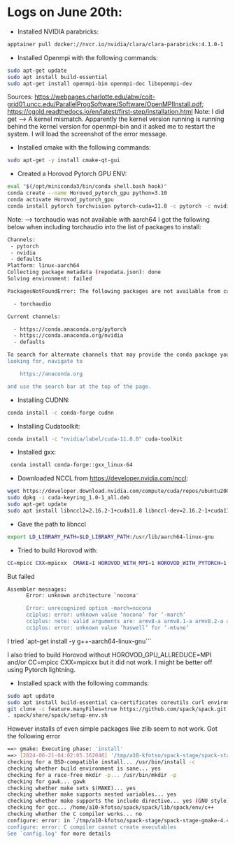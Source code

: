 Logs on June 20th:
==============================

* Installed NVIDIA parabricks:
```bash
apptainer pull docker://nvcr.io/nvidia/clara/clara-parabricks:4.1.0-1
```
* Installed Openmpi with the following commands:
```bash
sudo apt-get update
sudo apt install build-essential
sudo apt-get install openmpi-bin openmpi-doc libopenmpi-dev
```
Sources: https://webpages.charlotte.edu/abw/coit-grid01.uncc.edu/ParallelProgSoftware/Software/OpenMPIInstall.pdf; https://cgold.readthedocs.io/en/latest/first-step/installation.html
Note: I did get --> A kernel mismatch. Apparently the kernel version running is running behind the kernel version for openmpi-bin and it asked me to restart the system. I will load the screenshot of the error message.

* Installed cmake with the following commands:
```bash
sudo apt-get -y install cmake-qt-gui
```

* Created a Horovod Pytorch GPU ENV:
```bash
eval "$(/opt/miniconda3/bin/conda shell.bash hook)"
conda create --name Horovod_pytorch_gpu python=3.10
conda activate Horovod_pytorch_gpu
conda install pytorch torchvision pytorch-cuda=11.8 -c pytorch -c nvidia
```
Note: --> torchaudio was not available with aarch64 I got the following below when including torchaudio into the list of packages to install:

```bash
Channels:
 - pytorch
 - nvidia
 - defaults
Platform: linux-aarch64
Collecting package metadata (repodata.json): done
Solving environment: failed

PackagesNotFoundError: The following packages are not available from current channels:

  - torchaudio

Current channels:

  - https://conda.anaconda.org/pytorch
  - https://conda.anaconda.org/nvidia
  - defaults

To search for alternate channels that may provide the conda package you're
looking for, navigate to

    https://anaconda.org

and use the search bar at the top of the page.
```
* Installing CUDNN:
  
```bash
conda install -c conda-forge cudnn
```

* Installing Cudatoolkit:

```bash
conda install -c "nvidia/label/cuda-11.8.0" cuda-toolkit 
```

* Installed gxx:
```bash
 conda install conda-forge::gxx_linux-64
```

* Downloaded NCCL from https://developer.nvidia.com/nccl:
```bash
wget https://developer.download.nvidia.com/compute/cuda/repos/ubuntu2004/sbsa/cuda-keyring_1.0-1_all.deb
sudo dpkg -i cuda-keyring_1.0-1_all.deb
sudo apt-get update
sudo apt install libnccl2=2.16.2-1+cuda11.8 libnccl-dev=2.16.2-1+cuda11.8 
```

* Gave the path to libnccl

```bash
export LD_LIBRARY_PATH=$LD_LIBRARY_PATH:/usr/lib/aarch64-linux-gnu
```

* Tried to build Horovod with:

```bash
CC=mpicc CXX=mpicxx  CMAKE=1 HOROVOD_WITH_MPI=1 HOROVOD_WITH_PYTORCH=1 HOROVOD_GPU_ALLREDUCE=MPI HOROVOD_GPU_OPERATIONS=NCCL   pip install --no-cache-dir  horovod[pytorch]

```

But failed 
```bash E
Assembler messages:
      Error: unknown architecture `nocona'

      Error: unrecognized option -march=nocona
      cc1plus: error: unknown value ‘nocona’ for ‘-march’
      cc1plus: note: valid arguments are: armv8-a armv8.1-a armv8.2-a armv8.3-a armv8.4-a armv8.5-a armv8.6-a armv8-r native
      cc1plus: error: unknown value ‘haswell’ for ‘-mtune’
```
I tried
`apt-get install -y g++-aarch64-linux-gnu```

I also tried to build Horovod without HOROVOD_GPU_ALLREDUCE=MPI and/or CC=mpicc CXX=mpicxx  but it did not work. I might be better off using Pytorch lightning.

* Installed spack with the following commands:

```bash
sudo apt update
sudo apt install build-essential ca-certificates coreutils curl environment-modules gfortran git gpg lsb-release python3 python3-distutils python3-venv unzip zip
git clone -c feature.manyFiles=true https://github.com/spack/spack.git
. spack/share/spack/setup-env.sh
```

However installs of even simple packages like zlib seem to not work. Got the following error
```bash
==> gmake: Executing phase: 'install'
==> [2024-06-21-04:02:05.362046] '/tmp/a10-kfotso/spack-stage/spack-stage-gmake-4.4.1-tiqzp6vofv6jm7zktwnv3ibu6n2sr24t/spack-src/configure' '--prefix=/home/a10-kfotso/spack/spack/opt/spack/linux-ubuntu22.04-neoverse_v2/gcc-12.3.0/gmake-4.4.1-tiqzp6vofv6jm7zktwnv3ibu6n2sr24t' '--without-guile' '--disable-nls' '--disable-dependency-tracking'
checking for a BSD-compatible install... /usr/bin/install -c
checking whether build environment is sane... yes
checking for a race-free mkdir -p... /usr/bin/mkdir -p
checking for gawk... gawk
checking whether make sets $(MAKE)... yes
checking whether make supports nested variables... yes
checking whether make supports the include directive... yes (GNU style)
checking for gcc... /home/a10-kfotso/spack/spack/lib/spack/env/c++
checking whether the C compiler works... no
configure: error: in `/tmp/a10-kfotso/spack-stage/spack-stage-gmake-4.4.1-tiqzp6vofv6jm7zktwnv3ibu6n2sr24t/spack-src/spack-build':
configure: error: C compiler cannot create executables
See `config.log' for more details
```





